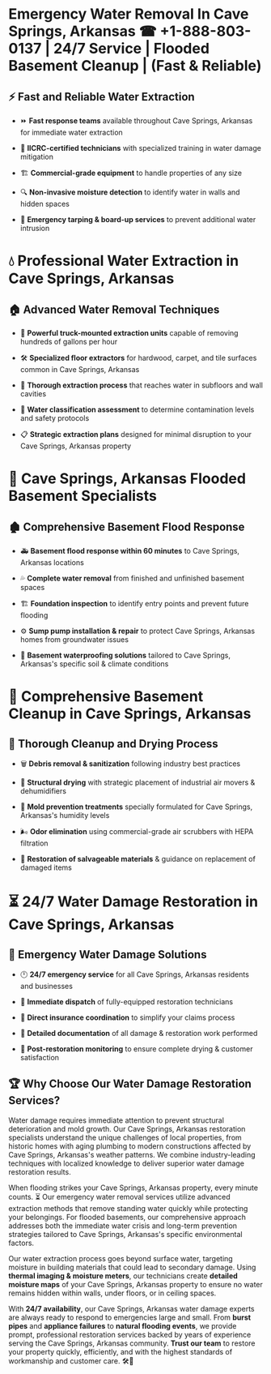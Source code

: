 # Emergency Water Removal In Cave Springs, Arkansas ☎ +1-888-803-0137  | 24/7 Service | Flooded Basement Cleanup | (Fast & Reliable)  

## ⚡ Fast and Reliable Water Extraction  
- ⏩ **Fast response teams** available throughout Cave Springs, Arkansas for immediate water extraction  
- 🏅 **IICRC-certified technicians** with specialized training in water damage mitigation  
- 🏗️ **Commercial-grade equipment** to handle properties of any size  
- 🔍 **Non-invasive moisture detection** to identify water in walls and hidden spaces  
- 🛑 **Emergency tarping & board-up services** to prevent additional water intrusion  

# 💧 Professional Water Extraction in Cave Springs, Arkansas  

## 🏠 Advanced Water Removal Techniques  
- 🚛 **Powerful truck-mounted extraction units** capable of removing hundreds of gallons per hour  
- 🛠️ **Specialized floor extractors** for hardwood, carpet, and tile surfaces common in Cave Springs, Arkansas  
- 📏 **Thorough extraction process** that reaches water in subfloors and wall cavities  
- 🧪 **Water classification assessment** to determine contamination levels and safety protocols  
- 📋 **Strategic extraction plans** designed for minimal disruption to your Cave Springs, Arkansas property  

# 🌊 Cave Springs, Arkansas Flooded Basement Specialists  

## 🏚️ Comprehensive Basement Flood Response  
- 🚑 **Basement flood response within 60 minutes** to Cave Springs, Arkansas locations  
- 💦 **Complete water removal** from finished and unfinished basement spaces  
- 🏗️ **Foundation inspection** to identify entry points and prevent future flooding  
- ⚙️ **Sump pump installation & repair** to protect Cave Springs, Arkansas homes from groundwater issues  
- 🌱 **Basement waterproofing solutions** tailored to Cave Springs, Arkansas's specific soil & climate conditions  

# 🧹 Comprehensive Basement Cleanup in Cave Springs, Arkansas  

## 🔄 Thorough Cleanup and Drying Process  
- 🗑️ **Debris removal & sanitization** following industry best practices  
- 💨 **Structural drying** with strategic placement of industrial air movers & dehumidifiers  
- 🦠 **Mold prevention treatments** specially formulated for Cave Springs, Arkansas's humidity levels  
- 🌬️ **Odor elimination** using commercial-grade air scrubbers with HEPA filtration  
- 🔧 **Restoration of salvageable materials** & guidance on replacement of damaged items  

# ⏳ 24/7 Water Damage Restoration in Cave Springs, Arkansas  

## 🚀 Emergency Water Damage Solutions  
- 🕛 **24/7 emergency service** for all Cave Springs, Arkansas residents and businesses  
- 🚒 **Immediate dispatch** of fully-equipped restoration technicians  
- 🏦 **Direct insurance coordination** to simplify your claims process  
- 📜 **Detailed documentation** of all damage & restoration work performed  
- 🔎 **Post-restoration monitoring** to ensure complete drying & customer satisfaction  

## 🏆 Why Choose Our Water Damage Restoration Services?  
Water damage requires immediate attention to prevent structural deterioration and mold growth. Our Cave Springs, Arkansas restoration specialists understand the unique challenges of local properties, from historic homes with aging plumbing to modern constructions affected by Cave Springs, Arkansas's weather patterns. We combine industry-leading techniques with localized knowledge to deliver superior water damage restoration results.  

When flooding strikes your Cave Springs, Arkansas property, every minute counts. ⏳ Our emergency water removal services utilize advanced extraction methods that remove standing water quickly while protecting your belongings. For flooded basements, our comprehensive approach addresses both the immediate water crisis and long-term prevention strategies tailored to Cave Springs, Arkansas's specific environmental factors.  

Our water extraction process goes beyond surface water, targeting moisture in building materials that could lead to secondary damage. Using **thermal imaging & moisture meters**, our technicians create **detailed moisture maps** of your Cave Springs, Arkansas property to ensure no water remains hidden within walls, under floors, or in ceiling spaces.  

With **24/7 availability**, our Cave Springs, Arkansas water damage experts are always ready to respond to emergencies large and small. From **burst pipes** and **appliance failures** to **natural flooding events**, we provide prompt, professional restoration services backed by years of experience serving the Cave Springs, Arkansas community. **Trust our team** to restore your property quickly, efficiently, and with the highest standards of workmanship and customer care. 🛠️💪  
